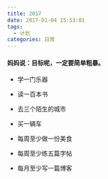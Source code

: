 ```yaml
---
title: 2017
date: 2017-01-04 15:53:01
tags:
  - 计划
categories: 日常
---
```


#### 妈妈说：目标呢，一定要简单粗暴。

<!--more-->

- 学一门乐器

- 读一百本书

- 去三个陌生的城市

- 买一辆车

- 每周至少做一份美食

- 每周至少练五篇字帖

- 每月至少写一篇博客